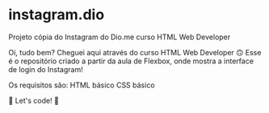# instagram.dio
Projeto cópia do Instagram do Dio.me curso HTML Web Developer

Oi, tudo bem? Cheguei aqui através do curso HTML Web Developer 🙃
Esse é o repositório criado a partir da aula de Flexbox, onde mostra a interface de login do Instagram!

Os requisitos são:
HTML básico
CSS básico

🚀 Let's code! 🚀
